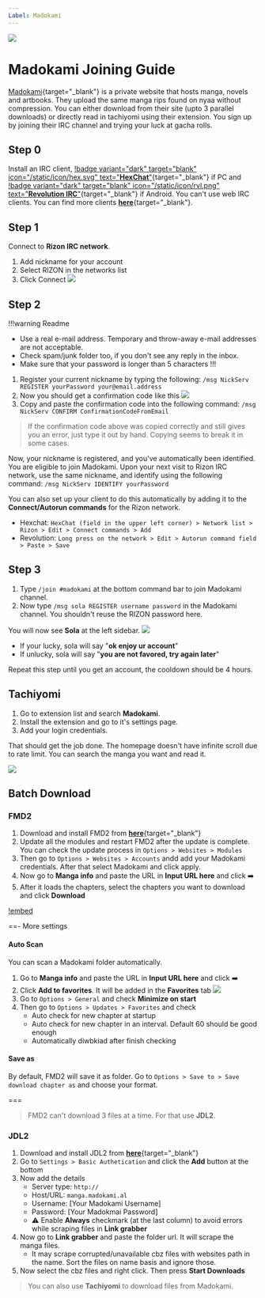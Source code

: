 ```yaml
---
Label: Madokami
---
```


![](/static/thumb/mado.png)

# Madokami Joining Guide

[Madokami](https://manga.madokami.al/){target="_blank"} is a private website that hosts manga, novels and artbooks. They upload the same manga rips found on nyaa without compression. You can either download from their site (upto 3 parallel downloads) or directly read in tachiyomi using their extension. You sign up by joining their IRC channel and trying your luck at gacha rolls.

## Step 0
Install an IRC client, [!badge variant="dark" target="blank" icon="/static/icon/hex.svg" text="**HexChat**"](https://hexchat.github.io/){target="_blank"} if PC and [!badge variant="dark" target="blank" icon="/static/icon/rvl.png" text="**Revolution IRC**"](https://play.google.com/store/apps/details?id=io.mrarm.irc&hl=en&gl=US){target="_blank"} if Android. You can't use web IRC clients. You can find more clients [**here**](https://ircv3.net/software/clients){target="_blank"}.

## Step 1

Connect to **Rizon IRC network**.
1. Add nickname for your account
2. Select RIZON in the networks list
3. Click Connect
![](/static/ss/mado/cnnctrzn.png)

## Step 2

!!!warning Readme
- Use a real e-mail address. Temporary and throw-away e-mail addresses are not acceptable.
- Check spam/junk folder too, if you don't see any reply in the inbox.
- Make sure that your password is longer than 5 characters
!!!

1. Register your current nickname by typing the following: `/msg NickServ REGISTER yourPassword your@email.address`
2. Now you should get a confirmation code like this
![](/static/ss/mado/rzncnfrm.png)
3. Copy and paste the confirmation code into the following command: `/msg NickServ CONFIRM ConfirmationCodeFromEmail`

> If the confirmation code above was copied correctly and still gives you an error, just type it out by hand. Copying seems to break it in some cases.

Now, your nickname is registered, and you've automatically been identified. You are eligible to join Madokami.
Upon your next visit to Rizon IRC network, use the same nickname, and identify using the following command: `/msg NickServ IDENTIFY yourPassword`

You can also set up your client to do this automatically by adding it to the **Connect/Autorun commands** for the Rizon network.
- Hexchat: `HexChat (field in the upper left corner) > Network list > Rizon > Edit > Connect commands > Add`
- Revolution: `Long press on the network > Edit > Autorun command field > Paste > Save`

## Step 3

1. Type `/join #madokami` at the bottom command bar to join Madokami channel.
2. Now type `/msg sola REGISTER username password` in the Madokami channel. You shouldn't reuse the RIZON password here.

You will now see **Sola** at the left sidebar.
![](/static/ss/mado/madohome.png)

- If your lucky, sola will say "**ok enjoy ur account**"
- If unlucky, sola will say "**you are not favored, try again later**"

Repeat this step until you get an account, the cooldown should be 4 hours.

## Tachiyomi

1. Go to extension list and search **Madokami**.
2. Install the extension and go to it's settings page.
3. Add your login credentials.

That should get the job done. The homepage doesn't have infinite scroll due to rate limit. You can search the manga you want and read it.

![](/static/ss/mado/tachi.png)

## Batch Download

### FMD2

1. Download and install FMD2 from [**here**](https://github.com/dazedcat19/FMD2){target="_blank"}
2. Update all the modules and restart FMD2 after the update is complete. You can check the update process in `Options > Websites > Modules`
3. Then go to `Options > Websites > Accounts` andd add your Madokami credentials. After that select Madokami and click apply.
4. Now go to **Manga info** and paste the URL in **Input URL here** and click :arrow_right:
5. After it loads the chapters, select the chapters you want to download and click **Download**

[!embed](https://www.youtube.com/embed/BR3GR8S_Oqo)

==- More settings

#### Auto Scan

You can scan a Madokami folder automatically.
1. Go to **Manga info** and paste the URL in **Input URL here** and click :arrow_right:
2. Click **Add to favorites**. It will be added in the **Favorites** tab
![](/static/ss/mado/fav1.png)
3. Go to `Options > General` and check **Minimize on start**
4. Then go to `Options > Updates > Favorites` and check
    - Auto check for new chapter at startup
    - Auto check for new chapter in an interval. Default 60 should be good enough
    - Automatically diwbkiad after finish checking

#### Save as

By default, FMD2 will save it as folder. Go to `Options > Save to > Save download chapter as` and choose your format.

===

> FMD2 can't download 3 files at a time. For that use **JDL2**.

### JDL2

1. Download and install JDL2 from [**here**](https://rentry.org/jdownloader2){target="_blank"}
2. Go to `Settings > Basic Authetication` and click the **Add** button at the bottom
3. Now add the details
    - Server type: `http://`
    - Host/URL: `manga.madokami.al`
    - Username: [Your Madokami Username]
    - Password: [Your Madokmai Password]
    - :warning: Enable **Always** checkmark (at the last column) to avoid errors while scraping files in **Link grabber**
4. Now go to **Link grabber** and paste the folder url. It will scrape the manga files.
    - It may scrape corrupted/unavailable cbz files with websites path in the name. Sort the files on name basis and ignore those.
5. Now select the cbz files and right click. Then press **Start Downloads**

> You can also use **Tachiyomi** to download files from Madokami.